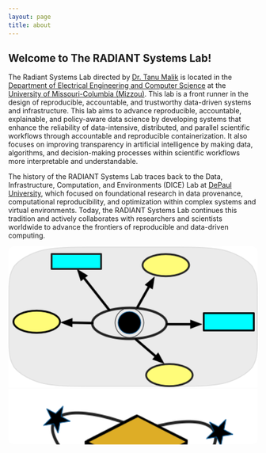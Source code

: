 ```yaml
---
layout: page
title: about
---
```


## Welcome to The RADIANT Systems Lab!



The Radiant Systems Lab directed by <a href="https://engineering.missouri.edu/faculty/tanu-malik/">Dr. Tanu Malik</a> is located in the <a href="https://engineering.missouri.edu/departments/eecs/">Department of Electrical Engineering and Computer Science</a> at the <a href="http://www.missouri.edu">University of Missouri-Columbia (Mizzou)</a>. This lab is a front runner in the design of reproducible, accountable, and trustworthy data-driven systems and infrastructure. This lab aims to advance reproducible, accountable, explainable, and policy-aware data science by developing systems that enhance the reliability of data-intensive, distributed, and parallel scientific workflows through accountable and reproducible containerization. It also focuses on improving transparency in artificial intelligence by making data, algorithms, and decision-making processes within scientific workflows more interpretable and understandable.  


The history of the RADIANT Systems Lab traces back to the Data, Infrastructure, Computation, and Environments (DICE) Lab at <a href="https://www.depaul.edu/Pages/default.aspx">DePaul University</a>, which focused on foundational research in data provenance, computational reproducibility, and optimization within complex systems and virtual environments.  Today, the RADIANT Systems Lab continues this tradition and actively collaborates with researchers and scientists worldwide to advance the frontiers of reproducible and data-driven computing.

<div style="max-width:800px; margin:auto; position:relative;">
  <style>
    .carousel-container {
      position: relative;
      width: 100%;
      height: 400px;
      overflow: hidden;
      border-radius: 10px;
    }

    .carousel-slide {
      display: flex;
      transition: transform 0.5s ease-in-out;
      height: 100%;
    }

    .carousel-slide img {
      width: 100%;
      height: 100%;
      object-fit: contain;
      flex-shrink: 0;
    }

    .nav-btn {
      position: absolute;
      top: 50%;
      transform: translateY(-50%);
      background-color: rgba(0,0,0,0.4);
      border: none;
      color: white;
      font-size: 24px;
      padding: 10px;
      cursor: pointer;
      z-index: 2;
    }

    .nav-btn:hover {
      background-color: rgba(0,0,0,0.7);
    }

    .prev-btn { left: 10px; }
    .next-btn { right: 10px; }

    .dots {
      position: absolute;
      bottom: 10px;
      left: 50%;
      transform: translateX(-50%);
      display: flex;
      gap: 10px;
      z-index: 2;
    }

    .dot {
      width: 12px;
      height: 12px;
      border-radius: 50%;
      background-color: rgba(255,255,255,0.5);
      cursor: pointer;
    }

    .dot.active {
      background-color: white;
    }
  </style>

  <div class="carousel-container">
    <div class="carousel-slide" id="carouselSlide">
      <img src="images/icons/provenance.png" alt="Slide 1">
      <img src="images/icons/container.png" alt="Slide 2">
      <img src="images/icons/infrastructure.png" alt="Slide 3">
      <img src="images/icons/policy.png" alt="Slide 4">
      <!-- Clone of the first image for smooth transition -->
      <img src="images/icons/provenance.png" alt="Clone Slide 1">
    </div>

    <button class="nav-btn prev-btn" onclick="moveSlide(-1)">&#10094;</button>
    <button class="nav-btn next-btn" onclick="moveSlide(1)">&#10095;</button>

    <div class="dots" id="dotsContainer">
      <div class="dot active" onclick="goToSlide(0)"></div>
      <div class="dot" onclick="goToSlide(1)"></div>
      <div class="dot" onclick="goToSlide(2)"></div>
      <div class="dot" onclick="goToSlide(3)"></div>
    </div>
  </div>

  <script>
    let currentSlide = 0;
    const slideContainer = document.getElementById("carouselSlide");
    const dots = document.querySelectorAll(".dot");
    const totalSlides = dots.length; // excludes clone

    function showSlide(index, skipTransition = false) {
      const realIndex = (index + totalSlides) % totalSlides;
      currentSlide = index;
      if (skipTransition) {
        slideContainer.style.transition = "none";
      } else {
        slideContainer.style.transition = "transform 0.5s ease-in-out";
      }
      slideContainer.style.transform = `translateX(-${index * 100}%)`;
      dots.forEach((dot, i) => dot.classList.toggle("active", i === realIndex));
    }

    function moveSlide(step) {
      if (currentSlide === totalSlides - 1 && step === 1) {
        // Going from last real slide to clone
        showSlide(currentSlide + 1);
        setTimeout(() => {
          showSlide(0, true); // jump instantly to first (real) slide
        }, 500); // match transition duration
      } else if (currentSlide === 0 && step === -1) {
        // Going from first to last
        slideContainer.style.transition = "none";
        slideContainer.style.transform = `translateX(-${totalSlides * 100}%)`;
        currentSlide = totalSlides;
        setTimeout(() => moveSlide(-1), 20);
      } else {
        showSlide(currentSlide + step);
      }
    }

    function goToSlide(index) {
      showSlide(index);
    }

    // Auto-transition every 4 seconds
    setInterval(() => {
      moveSlide(1);
    }, 4000);

    // Initialize
    showSlide(0);
  </script>
</div>


<!-- 
<div style="max-width:800px; margin:auto; position:relative;">
  <style>
    .carousel-container {
      position: relative;
      width: 100%;
      height: 400px;
      overflow: hidden;
      border-radius: 10px;
    }

    .carousel-slide {
      display: flex;
      transition: transform 0.5s ease-in-out;
      height: 100%;
    }

    .carousel-slide img {
      width: 100%;
      height: 100%;
      object-fit: contain;
      flex-shrink: 0;
    }

    .nav-btn {
      position: absolute;
      top: 50%;
      transform: translateY(-50%);
      background-color: rgba(0,0,0,0.4);
      border: none;
      color: white;
      font-size: 24px;
      padding: 10px;
      cursor: pointer;
      z-index: 2;
    }

    .nav-btn:hover {
      background-color: rgba(0,0,0,0.7);
    }

    .prev-btn { left: 10px; }
    .next-btn { right: 10px; }

    .dots {
      position: absolute;
      bottom: 10px;
      left: 50%;
      transform: translateX(-50%);
      display: flex;
      gap: 10px;
      z-index: 2;
    }

    .dot {
      width: 12px;
      height: 12px;
      border-radius: 50%;
      background-color: rgba(255,255,255,0.5);
      cursor: pointer;
    }

    .dot.active {
      background-color: white;
    }
  </style>

  <div class="carousel-container">
    <div class="carousel-slide" id="carouselSlide">
      <img src="images/icons/provenance.png" alt="Slide 1">
      <img src="images/icons/container.png" alt="Slide 2">
      <img src="images/icons/infrastructure.png" alt="Slide 3">
      <img src="images/icons/policy.png" alt="Slide 4">
    </div>

    <button class="nav-btn prev-btn" onclick="moveSlide(-1)">&#10094;</button>
    <button class="nav-btn next-btn" onclick="moveSlide(1)">&#10095;</button>

    <div class="dots" id="dotsContainer">
      <div class="dot active" onclick="goToSlide(0)"></div>
      <div class="dot" onclick="goToSlide(1)"></div>
      <div class="dot" onclick="goToSlide(2)"></div>
      <div class="dot" onclick="goToSlide(3)"></div>
    </div>
  </div>

  <script>
    let currentSlide = 0;
    const slideContainer = document.getElementById("carouselSlide");
    const dots = document.querySelectorAll(".dot");
    const totalSlides = slideContainer.children.length;

    function showSlide(index) {
      currentSlide = (index + totalSlides) % totalSlides;
      slideContainer.style.transform = `translateX(-${currentSlide * 100}%)`;
      dots.forEach((dot, i) => {
        dot.classList.toggle("active", i === currentSlide);
      });
    }

    function moveSlide(step) {
      showSlide(currentSlide + step);
    }

    function goToSlide(index) {
      showSlide(index);
    }

    // Auto-transition every 4 seconds
    setInterval(() => {
      moveSlide(1);
    }, 4000);

    // Initialize
    showSlide(0);
  </script>
</div>



The focus of the research performed in this lab includes but is not limited to:

- **Reproducible and Accountable Systems (RAS):**  
  Improving data-intensive, distributed, and parallel science workflows with reproducible and accountable containers.

- **Transparent and Explainable AI (XAI):**  
  Make data, algorithms, and decision-making processes in science workflows explainable and understandable.

- **Infrastructure and Policy (INP):**  
  Engage in resource and systems optimization of infrastructure, guided by policy frameworks.
-->

